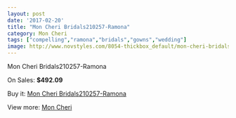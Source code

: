 ```yaml
---
layout: post
date: '2017-02-20'
title: "Mon Cheri Bridals210257-Ramona"
category: Mon Cheri
tags: ["compelling","ramona","bridals","gowns","wedding"]
image: http://www.novstyles.com/8054-thickbox_default/mon-cheri-bridals210257-ramona.jpg
---
```

Mon Cheri Bridals210257-Ramona

On Sales: **$492.09**
<a href="https://www.novstyles.com/en/mon-cheri/5572-mon-cheri-bridals210257-ramona.html"><amp-img layout="responsive" width="600" height="600" src="//www.novstyles.com/8054-thickbox_default/mon-cheri-bridals210257-ramona.jpg" alt="Mon Cheri Bridals210257-Ramona 0" /></a>
<a href="https://www.novstyles.com/en/mon-cheri/5572-mon-cheri-bridals210257-ramona.html"><amp-img layout="responsive" width="600" height="600" src="//www.novstyles.com/8055-thickbox_default/mon-cheri-bridals210257-ramona.jpg" alt="Mon Cheri Bridals210257-Ramona 1" /></a>

Buy it: [Mon Cheri Bridals210257-Ramona](https://www.novstyles.com/en/mon-cheri/5572-mon-cheri-bridals210257-ramona.html "Mon Cheri Bridals210257-Ramona")

View more: [Mon Cheri](https://www.novstyles.com/en/36-mon-cheri "Mon Cheri")